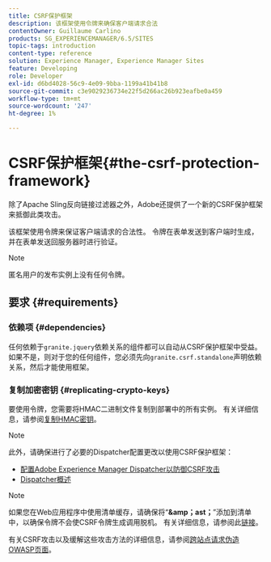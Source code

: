 ```yaml
---
title: CSRF保护框架
description: 该框架使用令牌来确保客户端请求合法
contentOwner: Guillaume Carlino
products: SG_EXPERIENCEMANAGER/6.5/SITES
topic-tags: introduction
content-type: reference
solution: Experience Manager, Experience Manager Sites
feature: Developing
role: Developer
exl-id: d6bd4028-56c9-4e09-9bba-1199a41b41b8
source-git-commit: c3e9029236734e22f5d266ac26b923eafbe0a459
workflow-type: tm+mt
source-wordcount: '247'
ht-degree: 1%

---
```


# CSRF保护框架{#the-csrf-protection-framework}

除了Apache Sling反向链接过滤器之外，Adobe还提供了一个新的CSRF保护框架来抵御此类攻击。

该框架使用令牌来保证客户端请求的合法性。 令牌在表单发送到客户端时生成，并在表单发送回服务器时进行验证。

>[!NOTE]
>
>匿名用户的发布实例上没有任何令牌。

## 要求 {#requirements}

### 依赖项 {#dependencies}

任何依赖于`granite.jquery`依赖关系的组件都可以自动从CSRF保护框架中受益。 如果不是，则对于您的任何组件，您必须先向`granite.csrf.standalone`声明依赖关系，然后才能使用框架。

### 复制加密密钥 {#replicating-crypto-keys}

要使用令牌，您需要将HMAC二进制文件复制到部署中的所有实例。 有关详细信息，请参阅[复制HMAC密钥](/help/sites-administering/encapsulated-token.md#replicating-the-hmac-key)。

>[!NOTE]
>
>此外，请确保进行了必要的Dispatcher配置更改以使用CSRF保护框架：
>
>* [配置Adobe Experience Manager Dispatcher以防御CSRF攻击](https://experienceleague.adobe.com/zh-hans/docs/experience-manager-dispatcher/using/configuring/configuring-dispatcher-to-prevent-csrf)
>* [Dispatcher概述](https://experienceleague.adobe.com/zh-hans/docs/experience-manager-dispatcher/using/dispatcher)

>[!NOTE]
>
>如果您在Web应用程序中使用清单缓存，请确保将“**&amp;amp；ast；**”添加到清单中，以确保令牌不会使CSRF令牌生成调用脱机。 有关详细信息，请参阅此[链接](https://www.w3.org/TR/offline-webapps/)。
>
>有关CSRF攻击以及缓解这些攻击方法的详细信息，请参阅[跨站点请求伪造OWASP页面](https://owasp.org/www-community/attacks/csrf)。
